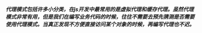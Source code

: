 ##### 代理模式包括许多小分类，在js开发中最常用的是虚拟代理和缓存代理。虽然代理模式非常有用，但是我们在编写业务代码的时候，往往不需要去预先猜测是否需要使用代理模式。当真正发现不方便直接访问某个对象的时候，再编写代理也不迟。